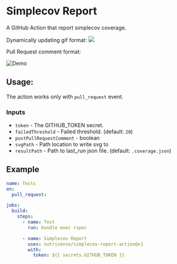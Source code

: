 # Simplecov Report

A GitHub Action that report simplecov coverage.

Dynamically updating gif format:
<img src="https://gist.githubusercontent.com/Wittiest/28438e6422c99dcb2baf3f40cc430ba4/raw/coverage.svg"/>

Pull Request comment format:

![Demo](https://i.gyazo.com/c4e572c91fe8048c95392ea3ddce79f5.png)


## Usage:

The action works only with `pull_request` event.

### Inputs

- `token` - The GITHUB_TOKEN secret.
- `failedThreshold` - Failed threshold. (default: `20`)
- `postPullRequestComment` - boolean
- `svgPath` - Path location to write svg to
- `resultPath` - Path to last_run json file. (default: `.coverage.json`)

## Example

```yaml
name: Tests
on:
  pull_request:

jobs:
  build:
    steps:
      - name: Test
        run: bundle exec rspec

      - name: Simplecov Report
        uses: nutrisense/simplecov-report-action@v1
        with:
          token: ${{ secrets.GITHUB_TOKEN }}
```
